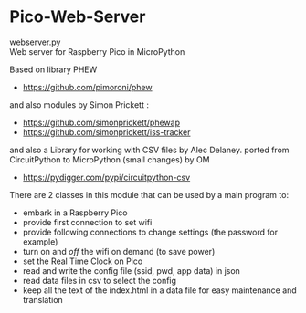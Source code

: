 # Pico-Web-Server  

webserver.py   
Web server for Raspberry Pico in MicroPython  
  
Based on library PHEW 
- https://github.com/pimoroni/phew  

and also modules by Simon Prickett :  
- https://github.com/simonprickett/phewap  
- https://github.com/simonprickett/iss-tracker   

and also a Library for working with CSV files by Alec Delaney.
ported from CircuitPython to MicroPython (small changes) by OM
- https://pydigger.com/pypi/circuitpython-csv
  
There are 2 classes in this module that can be used by a main program to:  
- embark in a Raspberry Pico 
- provide first connection to set wifi  
- provide following connections to change settings (the password for example)  
- turn on and _off_ the wifi on demand (to save power)  
- set the Real Time Clock on Pico  
- read and write the config file (ssid, pwd, app data) in json  
- read data files in csv to select the config  
- keep all the text of the index.html in a data file for easy maintenance and translation  


